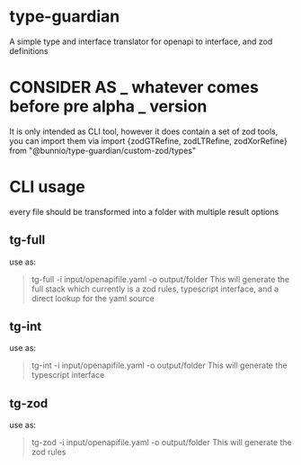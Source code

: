 # type-guardian

A simple type and interface translator for openapi to interface, and zod definitions

# CONSIDER AS _ whatever comes before pre alpha _ version

It is only intended as CLI tool, however it does contain a set of zod tools, you can import them via
import {zodGTRefine, zodLTRefine, zodXorRefine} from "@bunnio/type-guardian/custom-zod/types"

# CLI usage

every file should be transformed into a folder with multiple result options

## tg-full

use as:

> tg-full -i input/openapifile.yaml -o output/folder
> This will generate the full stack which currently is a zod rules, typescript interface, and a direct lookup for the yaml source

## tg-int

use as:

> tg-int -i input/openapifile.yaml -o output/folder
> This will generate the typescript interface

## tg-zod

use as:

> tg-zod -i input/openapifile.yaml -o output/folder
> This will generate the zod rules
